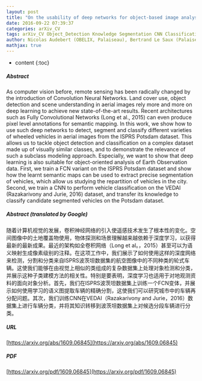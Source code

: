 ```yaml
---
layout: post
title: "On the usability of deep networks for object-based image analysis"
date: 2016-09-22 07:39:37
categories: arXiv_CV
tags: arXiv_CV Object_Detection Knowledge Segmentation CNN Classification Deep_Learning Detection
author: Nicolas Audebert (OBELIX, Palaiseau), Bertrand Le Saux (Palaiseau), Sébastien Lefèvre (OBELIX)
mathjax: true
---
```


* content
{:toc}

##### Abstract
As computer vision before, remote sensing has been radically changed by the introduction of Convolution Neural Networks. Land cover use, object detection and scene understanding in aerial images rely more and more on deep learning to achieve new state-of-the-art results. Recent architectures such as Fully Convolutional Networks (Long et al., 2015) can even produce pixel level annotations for semantic mapping. In this work, we show how to use such deep networks to detect, segment and classify different varieties of wheeled vehicles in aerial images from the ISPRS Potsdam dataset. This allows us to tackle object detection and classification on a complex dataset made up of visually similar classes, and to demonstrate the relevance of such a subclass modeling approach. Especially, we want to show that deep learning is also suitable for object-oriented analysis of Earth Observation data. First, we train a FCN variant on the ISPRS Potsdam dataset and show how the learnt semantic maps can be used to extract precise segmentation of vehicles, which allow us studying the repartition of vehicles in the city. Second, we train a CNN to perform vehicle classification on the VEDAI (Razakarivony and Jurie, 2016) dataset, and transfer its knowledge to classify candidate segmented vehicles on the Potsdam dataset.

##### Abstract (translated by Google)
随着计算机视觉的发展，卷积神经网络的引入使遥感技术发生了根本性的变化。空间图像中的土地覆盖物使用，物体探测和场景理解越来越依赖于深度学习，以获得最新的最新成果。最近的架构如全卷积网络（Long et al。，2015）甚至可以为语义映射生成像素级别的注释。在这项工作中，我们展示了如何使用这样的深度网络来检测，分割和分类来自ISPRS波茨坦数据集的航空图像中的不同种类的轮式车辆。这使我们能够在由视觉上相似的类组成的复杂数据集上处理对象检测和分类，并展示这种子类建模方法的相关性。特别是要表明，深度学习也适用于对地观测资料的面向对象分析。首先，我们在ISPRS波茨坦数据集上训练一个FCN变体，并展示如何使用学习的语义图提取车辆的精确分割，这使我们可以研究城市中的车辆再分配问题。其次，我们训练CNN在VEDAI（Razakarivony and Jurie，2016）数据集上进行车辆分类，并将其知识转移到波茨坦数据集上对候选分段车辆进行分类。

##### URL
[https://arxiv.org/abs/1609.06845](https://arxiv.org/abs/1609.06845)

##### PDF
[https://arxiv.org/pdf/1609.06845](https://arxiv.org/pdf/1609.06845)

